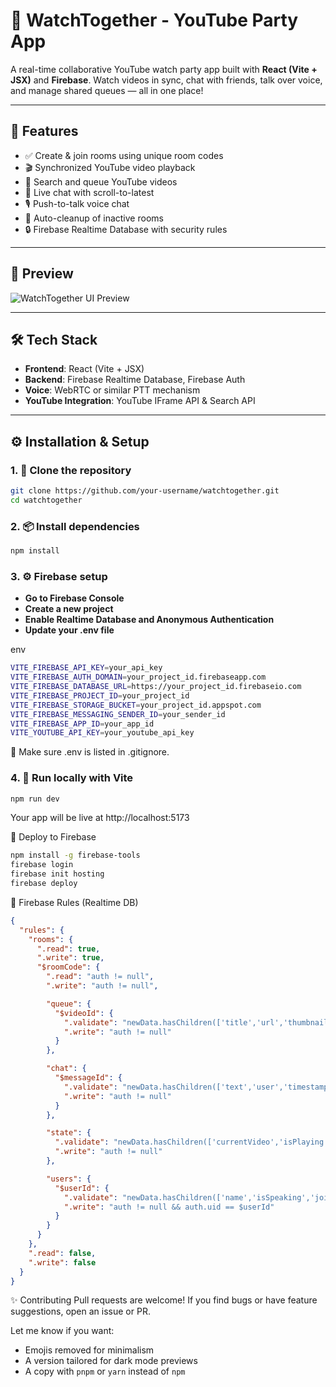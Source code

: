 # 🎥 WatchTogether - YouTube Party App

A real-time collaborative YouTube watch party app built with **React (Vite + JSX)** and **Firebase**. Watch videos in sync, chat with friends, talk over voice, and manage shared queues — all in one place!

---

## 🚀 Features

- ✅ Create & join rooms using unique room codes  
- 🎬 Synchronized YouTube video playback  
- 🔎 Search and queue YouTube videos  
- 💬 Live chat with scroll-to-latest  
- 🎙️ Push-to-talk voice chat  
- 🧹 Auto-cleanup of inactive rooms  
- 🔒 Firebase Realtime Database with security rules

---

## 📸 Preview

![WatchTogether UI Preview](https://via.placeholder.com/800x400?text=UI+Screenshot+Here)

---

## 🛠️ Tech Stack

- **Frontend**: React (Vite + JSX)
- **Backend**: Firebase Realtime Database, Firebase Auth
- **Voice**: WebRTC or similar PTT mechanism
- **YouTube Integration**: YouTube IFrame API & Search API

---

## ⚙️ Installation & Setup

### 1. 🔽 Clone the repository

```bash
git clone https://github.com/your-username/watchtogether.git
cd watchtogether
```

### 2. 📦 Install dependencies
```bash
npm install
```

### 3. ⚙️ Firebase setup
- **Go to Firebase Console**
- **Create a new project**
- **Enable Realtime Database and Anonymous Authentication**
- **Update your .env file**

env
```bash
VITE_FIREBASE_API_KEY=your_api_key
VITE_FIREBASE_AUTH_DOMAIN=your_project_id.firebaseapp.com
VITE_FIREBASE_DATABASE_URL=https://your_project_id.firebaseio.com
VITE_FIREBASE_PROJECT_ID=your_project_id
VITE_FIREBASE_STORAGE_BUCKET=your_project_id.appspot.com
VITE_FIREBASE_MESSAGING_SENDER_ID=your_sender_id
VITE_FIREBASE_APP_ID=your_app_id
VITE_YOUTUBE_API_KEY=your_youtube_api_key
```
🔐 Make sure .env is listed in .gitignore.

### 4. 🧪 Run locally with Vite
```bash
npm run dev
```
Your app will be live at http://localhost:5173

🚀 Deploy to Firebase
```bash
npm install -g firebase-tools
firebase login
firebase init hosting
firebase deploy
```
🧾 Firebase Rules (Realtime DB)
```json
{
  "rules": {
    "rooms": {
      ".read": true,
      ".write": true,
      "$roomCode": {
        ".read": "auth != null",
        ".write": "auth != null",

        "queue": {
          "$videoId": {
            ".validate": "newData.hasChildren(['title','url','thumbnail','addedBy','addedAt']) && newData.child('title').isString() &&newData.child('url').isString() &&newData.child('url').val().matches(/^https:\\/\\/www\\.youtube\\.com\\/watch\\?v=[a-zA-Z0-9_-]{11}$/) &&newData.child('thumbnail').isString() &&newData.child('addedBy').isString() &&newData.child('addedAt').isNumber() &&newData.child('addedAt').val() <= now",
            ".write": "auth != null"
          }
        },

        "chat": {
          "$messageId": {
            ".validate": "newData.hasChildren(['text','user','timestamp']) &&newData.child('text').isString() &&newData.child('text').val().length > 0 &&newData.child('text').val().length < 500 &&newData.child('user').isString() &&newData.child('timestamp').isNumber() &&newData.child('timestamp').val() <= now",
            ".write": "auth != null"
          }
        },

        "state": {
          ".validate": "newData.hasChildren(['currentVideo','isPlaying','currentTime','lastUpdated']) &&(newData.child('currentVideo').isString() || newData.child('currentVideo').val() === null) &&newData.child('isPlaying').isBoolean() &&newData.child('currentTime').isNumber() &&newData.child('currentTime').val() >= 0 &&newData.child('lastUpdated').isNumber() &&newData.child('lastUpdated').val() <= now",
          ".write": "auth != null"
        },

        "users": {
          "$userId": {
            ".validate": "newData.hasChildren(['name','isSpeaking','joinedAt']) &&newData.child('name').isString() &&newData.child('isSpeaking').isBoolean() &&newData.child('joinedAt').isNumber() &&newData.child('joinedAt').val() <= now",
            ".write": "auth != null && auth.uid == $userId"
          }
        }
      }
    },
    ".read": false,
    ".write": false
  }
}
```
✨ Contributing
Pull requests are welcome! If you find bugs or have feature suggestions, open an issue or PR.

Let me know if you want:
- Emojis removed for minimalism
- A version tailored for dark mode previews
- A copy with `pnpm` or `yarn` instead of `npm`

